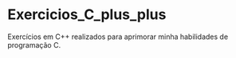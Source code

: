 # Exercicios_C_plus_plus
 Exercícios em C++ realizados para aprimorar minha habilidades de programação C.
